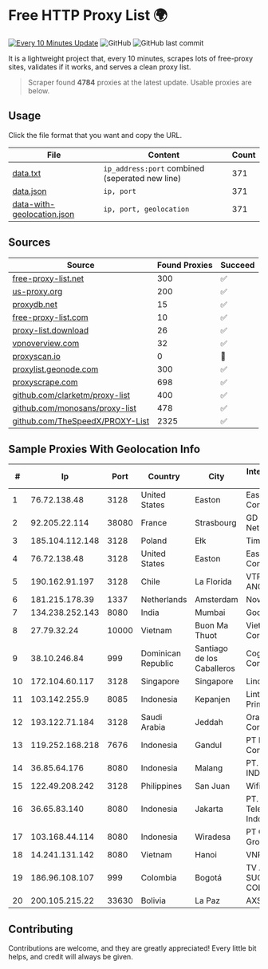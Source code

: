 
# Free HTTP Proxy List 🌍

[![Every 10 Minutes Update](https://github.com/mertguvencli/http-proxy-list/actions/workflows/main.yml/badge.svg?branch=main)](https://github.com/mertguvencli/http-proxy-list/actions/workflows/main.yml)
![GitHub](https://img.shields.io/github/license/mertguvencli/http-proxy-list)
![GitHub last commit](https://img.shields.io/github/last-commit/mertguvencli/http-proxy-list)

It is a lightweight project that, every 10 minutes, scrapes lots of free-proxy sites, validates if it works, and serves a clean proxy list.


> Scraper found **4784** proxies at the latest update. Usable proxies are below.

## Usage

Click the file format that you want and copy the URL.


|File|Content|Count|
|----|-------|-----|
|[data.txt](https://raw.githubusercontent.com/mertguvencli/http-proxy-list/main/proxy-list/data.txt)|`ip_address:port` combined (seperated new line)|371|
|[data.json](https://raw.githubusercontent.com/mertguvencli/http-proxy-list/main/proxy-list/data.json)|`ip, port`|371|
|[data-with-geolocation.json](https://raw.githubusercontent.com/mertguvencli/http-proxy-list/main/proxy-list/data-with-geolocation.json)|`ip, port, geolocation`|371|

## Sources

|Source|Found Proxies|Succeed|
|------|-------------|-------|
|[free-proxy-list.net](https://free-proxy-list.net)|300|✅|
|[us-proxy.org](https://www.us-proxy.org)|200|✅|
|[proxydb.net](http://proxydb.net)|15|✅|
|[free-proxy-list.com](https://free-proxy-list.com/?page=&port=&type%5B%5D=http&type%5B%5D=https&up_time=0&search=Search)|10|✅|
|[proxy-list.download](https://www.proxy-list.download/HTTP)|26|✅|
|[vpnoverview.com](https://vpnoverview.com/privacy/anonymous-browsing/free-proxy-servers)|32|✅|
|[proxyscan.io](https://www.proxyscan.io)|0|🚫|
|[proxylist.geonode.com](https://proxylist.geonode.com/api/proxy-list?limit=300&page=1&sort_by=lastChecked&sort_type=desc&protocols=http,https)|300|✅|
|[proxyscrape.com](https://api.proxyscrape.com/v2/?request=displayproxies&protocol=http&timeout=10000&country=all&ssl=all&anonymity=all)|698|✅|
|[github.com/clarketm/proxy-list](https://raw.githubusercontent.com/clarketm/proxy-list/master/proxy-list-raw.txt)|400|✅|
|[github.com/monosans/proxy-list](https://raw.githubusercontent.com/monosans/proxy-list/main/proxies/http.txt)|478|✅|
|[github.com/TheSpeedX/PROXY-List](https://raw.githubusercontent.com/TheSpeedX/PROXY-List/master/http.txt)|2325|✅|


## Sample Proxies With Geolocation Info

|#|Ip|Port|Country|City|Internet Service Provider|
|-|--|----|-------|----|-------------------------|
|1|76.72.138.48|3128|United States|Easton|Easton Utilities Commission|
|2|92.205.22.114|38080|France|Strasbourg|GD MASS Network|
|3|185.104.112.148|3128|Poland|Ełk|Timeweb-Artnet|
|4|76.72.138.48|3128|United States|Easton|Easton Utilities Commission|
|5|190.162.91.197|3128|Chile|La Florida|VTR BANDA ANCHA S.A.|
|6|181.215.178.39|1337|Netherlands|Amsterdam|NovoServe B.V.|
|7|134.238.252.143|8080|India|Mumbai|Google LLC|
|8|27.79.32.24|10000|Vietnam|Buon Ma Thuot|Viettel Corporation|
|9|38.10.246.84|999|Dominican Republic|Santiago de los Caballeros|Cogent Communications|
|10|172.104.60.117|3128|Singapore|Singapore|Linode, LLC|
|11|103.142.255.9|8085|Indonesia|Kepanjen|Lintas Data Prima, PT|
|12|193.122.71.184|3128|Saudi Arabia|Jeddah|Oracle Corporation|
|13|119.252.168.218|7676|Indonesia|Gandul|PT Indonesia Comnets Plus|
|14|36.85.64.176|8080|Indonesia|Malang|PT. TELKOM INDONESIA|
|15|122.49.208.242|3128|Philippines|San Juan|WifiCity, Inc|
|16|36.65.83.140|8080|Indonesia|Jakarta|PT. Telekomunikasi Indonesia|
|17|103.168.44.114|8080|Indonesia|Wiradesa|PT CYB Media Group|
|18|14.241.131.142|8080|Vietnam|Hanoi|VNPT|
|19|186.96.108.107|999|Colombia|Bogotá|TV AZTECA SUCURSAL COLOMBIA|
|20|200.105.215.22|33630|Bolivia|La Paz|AXS Bolivia S. A.|



## Contributing

Contributions are welcome, and they are greatly appreciated! Every
little bit helps, and credit will always be given.

